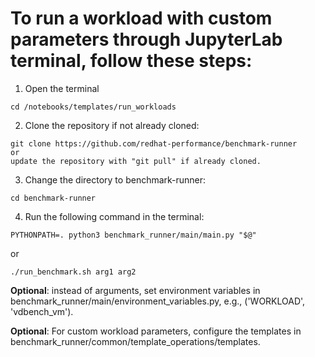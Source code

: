 # To run a workload with custom parameters through JupyterLab terminal, follow these steps:

1. Open the terminal

```
cd /notebooks/templates/run_workloads
```

2. Clone the repository if not already cloned:

```
git clone https://github.com/redhat-performance/benchmark-runner
or
update the repository with "git pull" if already cloned.
```

3. Change the directory to benchmark-runner:

```
cd benchmark-runner
```

4. Run the following command in the terminal:

```
PYTHONPATH=. python3 benchmark_runner/main/main.py "$@"
```
or

```
./run_benchmark.sh arg1 arg2
```

**Optional**: instead of arguments, set environment variables in benchmark_runner/main/environment_variables.py, e.g., ('WORKLOAD', 'vdbench_vm').

**Optional**: For custom workload parameters, configure the templates in benchmark_runner/common/template_operations/templates.


